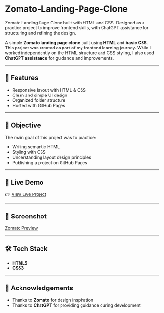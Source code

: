 # Zomato-Landing-Page-Clone
Zomato Landing Page Clone built with HTML and CSS. Designed as a practice project to improve frontend skills, with ChatGPT assistance for structuring and refining the design. 

A simple **Zomato landing page clone** built using **HTML** and **basic CSS**.  
This project was created as part of my frontend learning journey. While I worked independently on the HTML structure and CSS styling, I also used **ChatGPT assistance** for guidance and improvements.  

---

## 🚀 Features  
- Responsive layout with HTML & CSS  
- Clean and simple UI design  
- Organized folder structure  
- Hosted with GitHub Pages  

---

## 🎯 Objective  
The main goal of this project was to practice:  
- Writing semantic HTML  
- Styling with CSS  
- Understanding layout design principles  
- Publishing a project on GitHub Pages  

---

## 🔗 Live Demo  
👉 [View Live Project](http://127.0.0.1:3000/Zomato%20Clone/index.html)

---

## 📸 Screenshot  
[Zomato Preview](Zomato%20Preview.png)  

---

## 🛠️ Tech Stack  
- **HTML5**  
- **CSS3**  

---

## 🤝 Acknowledgements  
- Thanks to **Zomato** for design inspiration  
- Thanks to **ChatGPT** for providing guidance during development  
